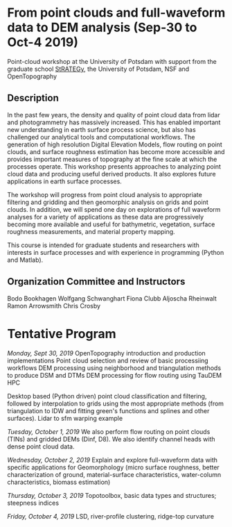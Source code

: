 # From point clouds and full-waveform data to DEM analysis (Sep-30 to Oct-4 2019)
Point-cloud workshop at the University of Potsdam with support from the graduate school [StRATEGy](http://www.irtg-strategy.de/index/), the University of Potsdam, NSF and OpenTopography

## Description
In the past few years, the density and quality of point cloud data from lidar and photogrammetry has massively increased. This has enabled important new understanding in earth surface process science, but also has challenged our analytical tools and computational workflows. The generation of high resolution Digital Elevation Models, flow routing on point clouds, and surface roughness estimation has become more accessible and provides important measures of topography at the fine scale at which the processes operate.  This workshop presents approaches to analyzing point cloud data and producing useful derived products. It also explores future applications in earth surface processes.

The workshop will progress from point cloud analysis to appropriate filtering and gridding and then geomorphic analysis on grids and point clouds. In addition, we will spend one day on explorations of full waveform analyses for a variety of applications as these data are progressively becoming more available and useful for bathymetric, vegetation, surface roughness measurements, and material property mapping. 

This course is intended for graduate students and researchers with interests in surface processes and with experience in programming (Python and Matlab).

## Organization Committee and Instructors
Bodo Bookhagen
Wolfgang Schwanghart
Fiona Clubb
Aljoscha Rheinwalt
Ramon Arrowsmith
Chris Crosby


# Tentative Program
*Monday, Sept 30, 2019*
OpenTopography introduction and production implementations
Point cloud selection and review of basic processiing workflows
DEM processing using neighborhood and triangulation methods to produce DSM and DTMs
DEM processing for flow routing using TauDEM HPC
	
Desktop based (Python driven) point cloud classification and filtering, followed by interpolation to grids using the most appropriate methods (from triangulation to IDW and fitting green's functions and splines and other surfaces). 
Lidar to sfm warping example 

*Tuesday, October 1, 2019*
We also perform flow routing on point clouds (TINs) and gridded DEMs (Dinf, D8). We also identify channel heads with dense point cloud data.

*Wednesday, October 2, 2019*
Explain and explore full-waveform data with specific applications for Geomorphology (micro surface roughness, better characterization of ground, material-surface characteristics, water-column characteristics, biomass estimation)

*Thursday, October 3, 2019*
Topotoolbox, basic data types and structures; steepness indices

*Friday, October 4, 2019*
LSD, river-profile clustering, ridge-top curvature

